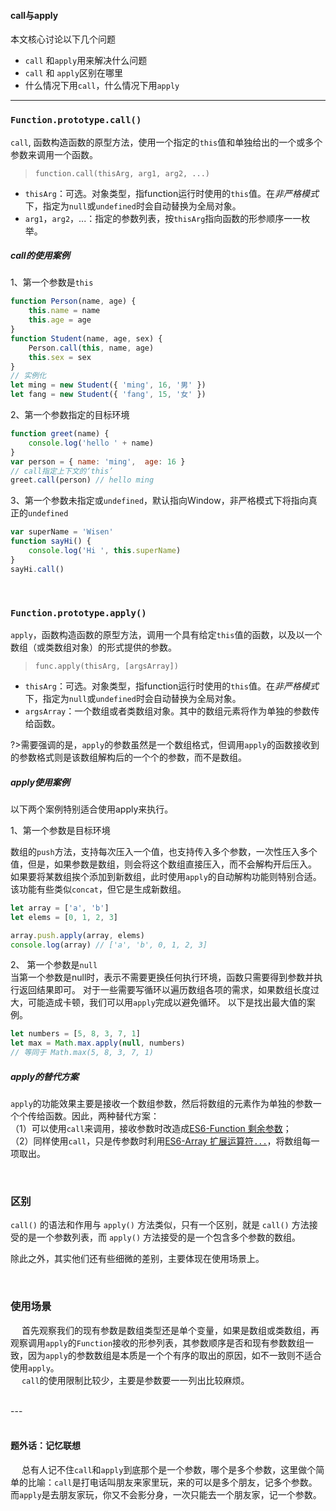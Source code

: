 #### call与apply

本文核心讨论以下几个问题
- `call` 和`apply`用来解决什么问题
- `call` 和 `apply`区别在哪里
- 什么情况下用`call`，什么情况下用`apply`
---

### `Function.prototype.call()`

`call`, 函数构造函数的原型方法，使用一个指定的`this`值和单独给出的一个或多个参数来调用一个函数。
> `function.call(thisArg, arg1, arg2, ...)`

- `thisArg`：可选。对象类型，指function运行时使用的`this`值。在*非严格模式*下，指定为`null`或`undefined`时会自动替换为全局对象。
- `arg1`，`arg2`，...：指定的参数列表，按`thisArg`指向函数的形参顺序一一枚举。

##### call的使用案例
1、第一个参数是`this`
```javascript
function Person(name, age) {
    this.name = name
    this.age = age
}
function Student(name, age, sex) {
    Person.call(this, name, age)
    this.sex = sex
}
// 实例化
let ming = new Student({ 'ming', 16, '男' })
let fang = new Student({ 'fang', 15, '女' })
```
2、第一个参数指定的目标环境
```javascript
function greet(name) {
    console.log('hello ' + name)
}
var person = { name: 'ming',  age: 16 }
// call指定上下文的‘this’
greet.call(person) // hello ming
```
3、第一个参数未指定或`undefined`，默认指向Window，非严格模式下将指向真正的`undefined`
```javascript
var superName = 'Wisen'
function sayHi() {
    console.log('Hi ', this.superName)
}
sayHi.call()
```
<br>

### `Function.prototype.apply()`
`apply`，函数构造函数的原型方法，调用一个具有给定`this`值的函数，以及以一个数组（或类数组对象）的形式提供的参数。

> `func.apply(thisArg, [argsArray])`
- `thisArg`：可选。对象类型，指function运行时使用的`this`值。在*非严格模式*下，指定为`null`或`undefined`时会自动替换为全局对象。
- `argsArray`：一个数组或者类数组对象。其中的数组元素将作为单独的参数传给函数。

?>需要强调的是，`apply`的参数虽然是一个数组格式，但调用`apply`的函数接收到的参数格式则是该数组解构后的一个个的参数，而不是数组。


##### apply使用案例
以下两个案例特别适合使用apply来执行。

1、第一个参数是目标环境  <br>

数组的`push`方法，支持每次压入一个值，也支持传入多个参数，一次性压入多个值，但是，如果参数是数组，则会将这个数组直接压入，而不会解构开后压入。<br>
如果要将某数组挨个添加到新数组，此时使用`apply`的自动解构功能则特别合适。该功能有些类似`concat`，但它是生成新数组。
```javascript
let array = ['a', 'b']
let elems = [0, 1, 2, 3]

array.push.apply(array, elems)
console.log(array) // ['a', 'b', 0, 1, 2, 3]
```

2、 第一个参数是`null`  <br>
当第一个参数是null时，表示不需要更换任何执行环境，函数只需要得到参数并执行返回结果即可。
对于一些需要写循环以遍历数组各项的需求，如果数组长度过大，可能造成卡顿，我们可以用`apply`完成以避免循环。
以下是找出最大值的案例。
```javascript
let numbers = [5, 8, 3, 7, 1]
let max = Math.max.apply(null, numbers) 
// 等同于 Math.max(5, 8, 3, 7, 1) 
```
##### apply的替代方案
`apply`的功能效果主要是接收一个数组参数，然后将数组的元素作为单独的参数一个个传给函数。因此，两种替代方案：<br>
（1）可以使用`call`来调用，接收参数时改造成[ES6-Function 剩余参数](/ES6/Function?id=rest参数)；<br>
（2）同样使用`call`，只是传参数时利用[ES6-Array 扩展运算符`...`](/ES6/Array?id=扩展运算符（）)，将数组每一项取出。


<br>

### 区别
`call()` 的语法和作用与 `apply()` 方法类似，只有一个区别，就是 `call()` 方法接受的是一个参数列表，而 `apply()` 方法接受的是一个包含多个参数的数组。

除此之外，其实他们还有些细微的差别，主要体现在使用场景上。

<br>

### 使用场景
&emsp; 首先观察我们的现有参数是数组类型还是单个变量，如果是数组或类数组，再观察调用`apply`的`Function`接收的形参列表，其参数顺序是否和现有参数数组一致，因为`apply`的参数数组是本质是一个个有序的取出的原因，如不一致则不适合使用`apply`。<br>
&emsp; `call`的使用限制比较少，主要是参数要一一列出比较麻烦。

<br>
---
<br>
&emsp;
<br>

#### 题外话：记忆联想
&emsp; 总有人记不住`call`和`apply`到底那个是一个参数，哪个是多个参数，这里做个简单的比喻：`call`是打电话叫朋友来家里玩，来的可以是多个朋友，记多个参数。而`apply`是去朋友家玩，你又不会影分身，一次只能去一个朋友家，记一个参数。


